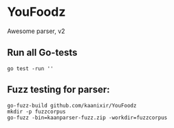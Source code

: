 # YouFoodz
Awesome parser, v2



## Run all Go-tests
```
go test -run ''
```


## Fuzz testing for parser:
```
go-fuzz-build github.com/kaanixir/YouFoodz
mkdir -p fuzzcorpus
go-fuzz -bin=kaanparser-fuzz.zip -workdir=fuzzcorpus
```
